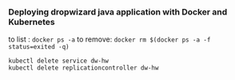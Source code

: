 ### Deploying dropwizard java application with Docker and Kubernetes

to list : `docker ps -a`
to remove: `docker rm $(docker ps -a -f status=exited -q)`

```
kubectl delete service dw-hw
kubectl delete replicationcontroller dw-hw
```
